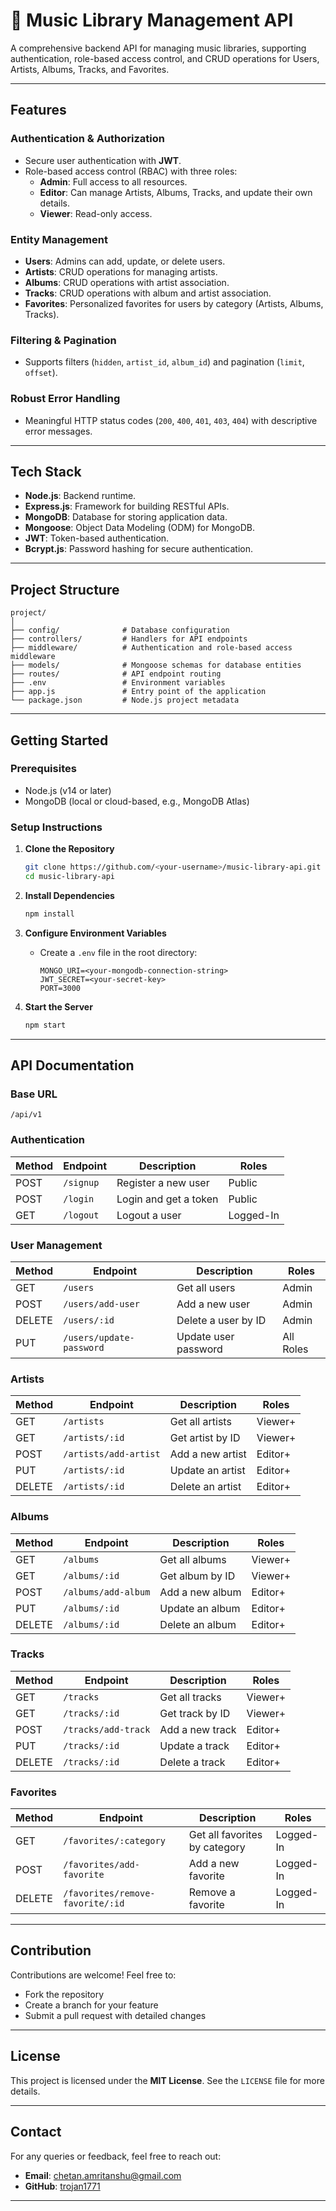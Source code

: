 

# 🎵 Music Library Management API

A comprehensive backend API for managing music libraries, supporting authentication, role-based access control, and CRUD operations for Users, Artists, Albums, Tracks, and Favorites.

---

## **Features**

### **Authentication & Authorization**
- Secure user authentication with **JWT**.
- Role-based access control (RBAC) with three roles:
  - **Admin**: Full access to all resources.
  - **Editor**: Can manage Artists, Albums, Tracks, and update their own details.
  - **Viewer**: Read-only access.

### **Entity Management**
- **Users**: Admins can add, update, or delete users.
- **Artists**: CRUD operations for managing artists.
- **Albums**: CRUD operations with artist association.
- **Tracks**: CRUD operations with album and artist association.
- **Favorites**: Personalized favorites for users by category (Artists, Albums, Tracks).

### **Filtering & Pagination**
- Supports filters (`hidden`, `artist_id`, `album_id`) and pagination (`limit`, `offset`).

### **Robust Error Handling**
- Meaningful HTTP status codes (`200`, `400`, `401`, `403`, `404`) with descriptive error messages.

---

## **Tech Stack**
- **Node.js**: Backend runtime.
- **Express.js**: Framework for building RESTful APIs.
- **MongoDB**: Database for storing application data.
- **Mongoose**: Object Data Modeling (ODM) for MongoDB.
- **JWT**: Token-based authentication.
- **Bcrypt.js**: Password hashing for secure authentication.

---

## **Project Structure**

```
project/
│
├── config/              # Database configuration
├── controllers/         # Handlers for API endpoints
├── middleware/          # Authentication and role-based access middleware
├── models/              # Mongoose schemas for database entities
├── routes/              # API endpoint routing
├── .env                 # Environment variables
├── app.js               # Entry point of the application
└── package.json         # Node.js project metadata
```

---

## **Getting Started**

### **Prerequisites**
- Node.js (v14 or later)
- MongoDB (local or cloud-based, e.g., MongoDB Atlas)

### **Setup Instructions**

1. **Clone the Repository**
   ```bash
   git clone https://github.com/<your-username>/music-library-api.git
   cd music-library-api
   ```

2. **Install Dependencies**
   ```bash
   npm install
   ```

3. **Configure Environment Variables**
   - Create a `.env` file in the root directory:
     ```env
     MONGO_URI=<your-mongodb-connection-string>
     JWT_SECRET=<your-secret-key>
     PORT=3000
     ```

4. **Start the Server**
   ```bash
   npm start
   ```

---

## **API Documentation**

### **Base URL**
`/api/v1`

### **Authentication**
| Method | Endpoint        | Description             | Roles     |
|--------|------------------|-------------------------|-----------|
| POST   | `/signup`        | Register a new user     | Public    |
| POST   | `/login`         | Login and get a token   | Public    |
| GET    | `/logout`        | Logout a user           | Logged-In |

### **User Management**
| Method | Endpoint              | Description                    | Roles       |
|--------|------------------------|--------------------------------|-------------|
| GET    | `/users`              | Get all users                  | Admin       |
| POST   | `/users/add-user`     | Add a new user                 | Admin       |
| DELETE | `/users/:id`          | Delete a user by ID            | Admin       |
| PUT    | `/users/update-password` | Update user password         | All Roles   |

### **Artists**
| Method | Endpoint               | Description                   | Roles       |
|--------|-------------------------|-------------------------------|-------------|
| GET    | `/artists`             | Get all artists               | Viewer+     |
| GET    | `/artists/:id`         | Get artist by ID              | Viewer+     |
| POST   | `/artists/add-artist`  | Add a new artist              | Editor+     |
| PUT    | `/artists/:id`         | Update an artist              | Editor+     |
| DELETE | `/artists/:id`         | Delete an artist              | Editor+     |

### **Albums**
| Method | Endpoint               | Description                   | Roles       |
|--------|-------------------------|-------------------------------|-------------|
| GET    | `/albums`              | Get all albums                | Viewer+     |
| GET    | `/albums/:id`          | Get album by ID               | Viewer+     |
| POST   | `/albums/add-album`    | Add a new album               | Editor+     |
| PUT    | `/albums/:id`          | Update an album               | Editor+     |
| DELETE | `/albums/:id`          | Delete an album               | Editor+     |

### **Tracks**
| Method | Endpoint               | Description                   | Roles       |
|--------|-------------------------|-------------------------------|-------------|
| GET    | `/tracks`              | Get all tracks                | Viewer+     |
| GET    | `/tracks/:id`          | Get track by ID               | Viewer+     |
| POST   | `/tracks/add-track`    | Add a new track               | Editor+     |
| PUT    | `/tracks/:id`          | Update a track                | Editor+     |
| DELETE | `/tracks/:id`          | Delete a track                | Editor+     |

### **Favorites**
| Method | Endpoint                        | Description                     | Roles       |
|--------|----------------------------------|---------------------------------|-------------|
| GET    | `/favorites/:category`          | Get all favorites by category   | Logged-In   |
| POST   | `/favorites/add-favorite`       | Add a new favorite              | Logged-In   |
| DELETE | `/favorites/remove-favorite/:id`| Remove a favorite               | Logged-In   |

---

## **Contribution**

Contributions are welcome! Feel free to:
- Fork the repository
- Create a branch for your feature
- Submit a pull request with detailed changes

---

## **License**

This project is licensed under the **MIT License**. See the `LICENSE` file for more details.

---

## **Contact**

For any queries or feedback, feel free to reach out:
- **Email**: [chetan.amritanshu@gmail.com](mailto:chetan.amritanshu@gmail.com)
- **GitHub**: [trojan1771](https://github.com/trojan1771)

---
